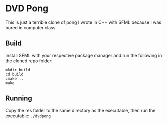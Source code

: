 # DVD Pong
This is just a terrible clone of pong I wrote in C++ with SFML because I was bored in computer class

## Build
Install SFML with your respective package manager and run the following in the cloned repo folder:
```
mkdir build
cd build
cmake ..
make
```

## Running
Copy the res folder to the same directory as the executable, then run the executable: `./dvdpong`